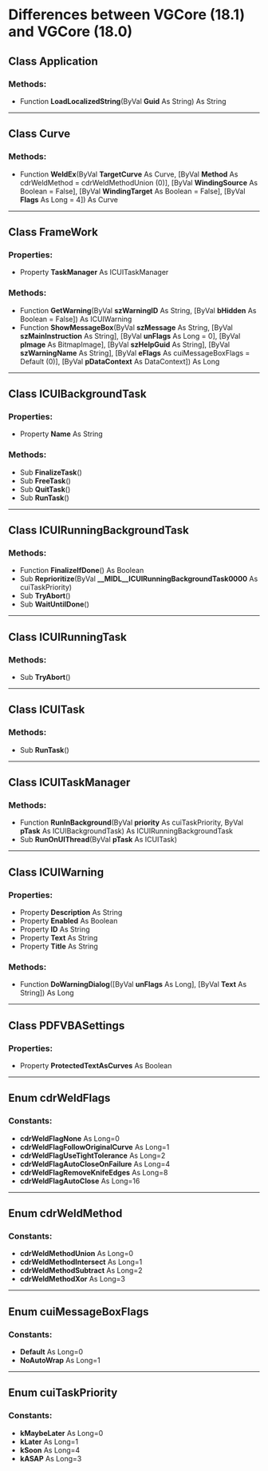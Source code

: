 # Differences between VGCore (18.1) and VGCore (18.0)

## Class Application

### Methods:

* Function **LoadLocalizedString**(ByVal **Guid** As String) As String

* * *

## Class Curve

### Methods:

* Function **WeldEx**(ByVal **TargetCurve** As Curve, [ByVal **Method** As cdrWeldMethod = cdrWeldMethodUnion (0)], [ByVal **WindingSource** As Boolean = False], [ByVal **WindingTarget** As Boolean = False], [ByVal **Flags** As Long = 4]) As Curve

* * *

## Class FrameWork

### Properties:

* Property **TaskManager** As ICUITaskManager

### Methods:

* Function **GetWarning**(ByVal **szWarningID** As String, [ByVal **bHidden** As Boolean = False]) As ICUIWarning
* Function **ShowMessageBox**(ByVal **szMessage** As String, [ByVal **szMainInstruction** As String], [ByVal **unFlags** As Long = 0], [ByVal **pImage** As BitmapImage], [ByVal **szHelpGuid** As String], [ByVal **szWarningName** As String], [ByVal **eFlags** As cuiMessageBoxFlags = Default (0)], [ByVal **pDataContext** As DataContext]) As Long

* * *

## Class ICUIBackgroundTask

### Properties:

* Property **Name** As String

### Methods:

* Sub **FinalizeTask**()
* Sub **FreeTask**()
* Sub **QuitTask**()
* Sub **RunTask**()

* * *

## Class ICUIRunningBackgroundTask

### Methods:

* Function **FinalizeIfDone**() As Boolean
* Sub **Reprioritize**(ByVal **__MIDL__ICUIRunningBackgroundTask0000** As cuiTaskPriority)
* Sub **TryAbort**()
* Sub **WaitUntilDone**()

* * *

## Class ICUIRunningTask

### Methods:

* Sub **TryAbort**()

* * *

## Class ICUITask

### Methods:

* Sub **RunTask**()

* * *

## Class ICUITaskManager

### Methods:

* Function **RunInBackground**(ByVal **priority** As cuiTaskPriority, ByVal **pTask** As ICUIBackgroundTask) As ICUIRunningBackgroundTask
* Sub **RunOnUIThread**(ByVal **pTask** As ICUITask)

* * *

## Class ICUIWarning

### Properties:

* Property **Description** As String
* Property **Enabled** As Boolean
* Property **ID** As String
* Property **Text** As String
* Property **Title** As String

### Methods:

* Function **DoWarningDialog**([ByVal **unFlags** As Long], [ByVal **Text** As String]) As Long

* * *

## Class PDFVBASettings

### Properties:

* Property **ProtectedTextAsCurves** As Boolean

* * *

## Enum cdrWeldFlags

### Constants:

* **cdrWeldFlagNone** As Long=0
* **cdrWeldFlagFollowOriginalCurve** As Long=1
* **cdrWeldFlagUseTightTolerance** As Long=2
* **cdrWeldFlagAutoCloseOnFailure** As Long=4
* **cdrWeldFlagRemoveKnifeEdges** As Long=8
* **cdrWeldFlagAutoClose** As Long=16

* * *

## Enum cdrWeldMethod

### Constants:

* **cdrWeldMethodUnion** As Long=0
* **cdrWeldMethodIntersect** As Long=1
* **cdrWeldMethodSubtract** As Long=2
* **cdrWeldMethodXor** As Long=3

* * *

## Enum cuiMessageBoxFlags

### Constants:

* **Default** As Long=0
* **NoAutoWrap** As Long=1

* * *

## Enum cuiTaskPriority

### Constants:

* **kMaybeLater** As Long=0
* **kLater** As Long=1
* **kSoon** As Long=4
* **kASAP** As Long=3
